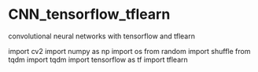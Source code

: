 # CNN_tensorflow_tflearn
convolutional neural networks with tensorflow and tflearn



import cv2
import numpy as np
import os
from random import shuffle
from tqdm import tqdm
import tensorflow as tf
import tflearn

